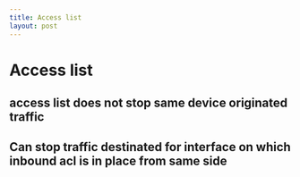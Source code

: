 ```yaml
---
title: Access list
layout: post
---
```

    
# Access list

## access list does not stop same device originated traffic 

## Can stop traffic destinated for interface on which inbound acl is in place from same side 
